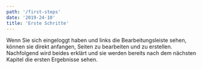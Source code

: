 ```yaml
---
path: '/first-steps'
date: '2019-24-10'
title: 'Erste Schritte'
---
```


Wenn Sie sich eingeloggt haben und links die Bearbeitungsleiste sehen, können sie direkt anfangen, Seiten zu bearbeiten und zu erstellen. Nachfolgend wird beides erklärt und sie werden bereits nach dem nächsten Kapitel die ersten Ergebnisse sehen.
